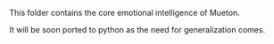 This folder contains the core emotional intelligence of Mueton. 

It will be soon ported to python as the need for generalization comes.